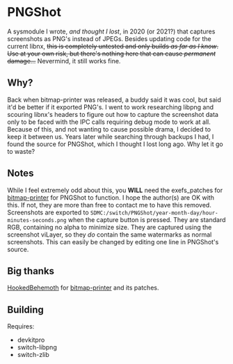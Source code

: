 # PNGShot
A sysmodule I wrote, _and thought I lost_, in 2020 (or 2021?) that captures screenshots as PNG's instead of JPEGs. Besides updating code for the current libnx, ~~this is completely untested and only builds _as far as I know_. Use at your own risk, but there's nothing here that can cause _permanent_ damage...~~ Nevermind, it still works fine.

## Why?
Back when bitmap-printer was released, a buddy said it was cool, but said it'd be better if it exported PNG's. I went to work researching libpng and scouring libnx's headers to figure out how to capture the screenshot data only to be faced with the IPC calls requiring debug mode to work at all. Because of this, and not wanting to cause possible drama, I decided to keep it between us. Years later while searching through backups I had, I found the source for PNGShot, which I thought I lost long ago. Why let it go to waste?

## Notes
While I feel extremely odd about this, you **WILL** need the exefs_patches for [bitmap-printer](https://github.com/HookedBehemoth/bitmap-printer) for PNGShot to function. I hope the author(s) are OK with this. If not, they are more than free to contact me to have this removed. Screenshots are exported to `SDMC:/switch/PNGShot/year-month-day/hour-minutes-seconds.png` when the capture button is pressed. They are standard RGB, containing no alpha to minimize size. They are captured using the screenshot viLayer, so they _do_ contain the same watermarks as normal screenshots. This can easily be changed by editing one line in PNGShot's source.

## Big thanks
[HookedBehemoth](https://github.com/HookedBehemoth) for [bitmap-printer](https://github.com/HookedBehemoth/bitmap-printer) and its patches.

## Building
Requires:
* devkitpro
* switch-libpng
* switch-zlib